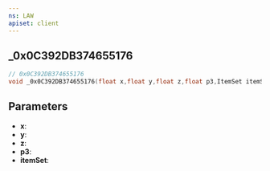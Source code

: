 ```yaml
---
ns: LAW
apiset: client
---
```

## _0x0C392DB374655176

```c
// 0x0C392DB374655176
void _0x0C392DB374655176(float x,float y,float z,float p3,ItemSet itemSet);
```


## Parameters
* **x**:
* **y**:
* **z**:
* **p3**:
* **itemSet**:



